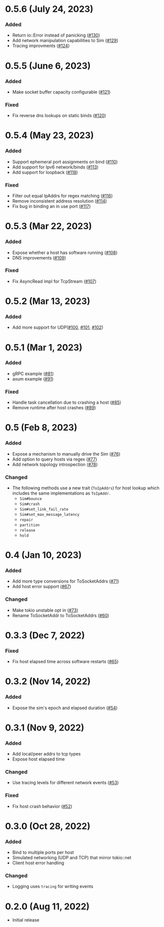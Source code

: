 # 0.5.6 (July 24, 2023)

### Added

- Return io::Error instead of panicking ([#130])
- Add network manipulation capabilities to Sim ([#129])
- Tracing improvments ([#124])

[#124]: https://github.com/tokio-rs/turmoil/pull/124
[#129]: https://github.com/tokio-rs/turmoil/pull/129
[#130]: https://github.com/tokio-rs/turmoil/pull/130

# 0.5.5 (June 6, 2023)

### Added

- Make socket buffer capacity configurable ([#121])

### Fixed

- Fix reverse dns lookups on static binds ([#120])

[#120]: https://github.com/tokio-rs/turmoil/pull/120
[#121]: https://github.com/tokio-rs/turmoil/pull/121

# 0.5.4 (May 23, 2023)

### Added

- Support ephemeral port assignments on bind ([#110])
- Add support for Ipv6 network/binds ([#113])
- Add support for loopback ([#118]) 

### Fixed

- Filter out equal IpAddrs for regex matching ([#116]) 
- Remove inconsistent address resolution ([#114])
- Fix bug in binding an in use port ([#117]) 

[#110]: https://github.com/tokio-rs/turmoil/pull/110
[#113]: https://github.com/tokio-rs/turmoil/pull/113
[#114]: https://github.com/tokio-rs/turmoil/pull/114
[#116]: https://github.com/tokio-rs/turmoil/pull/116
[#117]: https://github.com/tokio-rs/turmoil/pull/117
[#118]: https://github.com/tokio-rs/turmoil/pull/118

# 0.5.3 (Mar 22, 2023)

### Added

- Expose whether a host has software running ([#108])
- DNS improvements ([#109])

### Fixed

- Fix AsyncRead impl for TcpStream ([#107])

[#107]: https://github.com/tokio-rs/turmoil/pull/107
[#108]: https://github.com/tokio-rs/turmoil/pull/108
[#109]: https://github.com/tokio-rs/turmoil/pull/109

# 0.5.2 (Mar 13, 2023)

### Added

- Add more support for UDP([#100], [#101], [#102])

[#100]: https://github.com/tokio-rs/turmoil/pull/100
[#101]: https://github.com/tokio-rs/turmoil/pull/101
[#102]: https://github.com/tokio-rs/turmoil/pull/102

# 0.5.1 (Mar 1, 2023)

### Added

- gRPC example ([#81])
- axum example ([#91])

### Fixed

- Handle task cancellation due to crashing a host ([#85])
- Remove runtime after host crashes ([#89])

[#81]: https://github.com/tokio-rs/turmoil/pull/81
[#85]: https://github.com/tokio-rs/turmoil/pull/85
[#89]: https://github.com/tokio-rs/turmoil/pull/89
[#91]: https://github.com/tokio-rs/turmoil/pull/91

# 0.5 (Feb 8, 2023)

### Added

- Expose a mechanism to manually drive the Sim ([#76])
- Add option to query hosts via regex ([#77])
- Add network topology introspection ([#78])

[#76]: https://github.com/tokio-rs/turmoil/pull/76
[#77]: https://github.com/tokio-rs/turmoil/pull/77
[#78]: https://github.com/tokio-rs/turmoil/pull/78

### Changed

- The following methods use a new trait (`ToIpAddrs`) for host lookup which
  includes the same implementations as `ToIpAddr`.
  - `Sim#bounce`
  - `Sim#crash`
  - `Sim#set_link_fail_rate`
  - `Sim#set_max_message_latency`
  - `repair`
  - `partition`
  - `release`
  - `hold`

# 0.4 (Jan 10, 2023)

### Added

- Add more type conversions for ToSocketAddrs ([#71])
- Add host error support ([#67])

### Changed

- Make tokio unstable opt in ([#73])
- Rename ToSocketAddr to ToSocketAddrs ([#60])

[#73]: https://github.com/tokio-rs/turmoil/pull/73
[#71]: https://github.com/tokio-rs/turmoil/pull/71
[#67]: https://github.com/tokio-rs/turmoil/pull/67
[#60]: https://github.com/tokio-rs/turmoil/pull/60

# 0.3.3 (Dec 7, 2022)

### Fixed

- Fix host elapsed time across software restarts ([#65])

[#65]: https://github.com/tokio-rs/turmoil/pull/65

# 0.3.2 (Nov 14, 2022)

### Added

- Expose the sim's epoch and elapsed duration ([#54])

[#54]: https://github.com/tokio-rs/turmoil/pull/54

# 0.3.1 (Nov 9, 2022)

### Added

- Add local/peer addrs to tcp types
- Expose host elapsed time

### Changed

- Use tracing levels for different network events ([#53])

[#53]: https://github.com/tokio-rs/turmoil/pull/53

### Fixed

- Fix host crash behavior ([#52])

[#52]: https://github.com/tokio-rs/turmoil/pull/52

# 0.3.0 (Oct 28, 2022)

### Added

- Bind to multiple ports per host
- Simulated networking (UDP and TCP) that mirror tokio::net
- Client host error handling

### Changed

- Logging uses `tracing` for writing events

# 0.2.0 (Aug 11, 2022)

- Initial release
